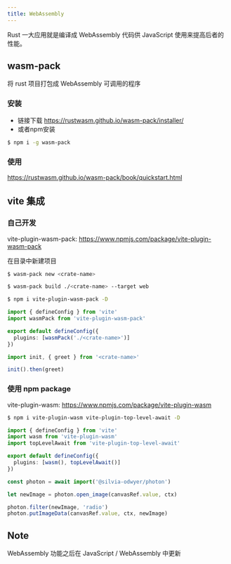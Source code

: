 ```yaml
---
title: WebAssembly
---
```


Rust 一大应用就是编译成 WebAssembly 代码供 JavaScript 使用来提高后者的性能。





## wasm-pack


将 rust 项目打包成 WebAssembly 可调用的程序


### 安装

- 链接下载 <https://rustwasm.github.io/wasm-pack/installer/>
- 或者npm安装 

``` bash
$ npm i -g wasm-pack
```



### 使用

https://rustwasm.github.io/wasm-pack/book/quickstart.html



## vite 集成

### 自己开发

vite-plugin-wasm-pack: <https://www.npmjs.com/package/vite-plugin-wasm-pack>

在目录中新建项目 

``` bash
$ wasm-pack new <crate-name>

$ wasm-pack build ./<crate-name> --target web
```


``` bash
$ npm i vite-plugin-wasm-pack -D
```

``` ts
import { defineConfig } from 'vite'
import wasmPack from 'vite-plugin-wasm-pack'

export default defineConfig({
  plugins: [wasmPack('./<crate-name>')]
})
```


``` ts
import init, { greet } from '<crate-name>' 

init().then(greet)
```

### 使用 npm package

vite-plugin-wasm: <https://www.npmjs.com/package/vite-plugin-wasm>


``` bash
$ npm i vite-plugin-wasm vite-plugin-top-level-await -D
```


``` ts
import { defineConfig } from 'vite'
import wasm from 'vite-plugin-wasm'
import topLevelAwait from 'vite-plugin-top-level-await'

export default defineConfig({
  plugins: [wasm(), topLevelAwait()]
})
```


``` ts
const photon = await import('@silvia-odwyer/photon')

let newImage = photon.open_image(canvasRef.value, ctx)

photon.filter(newImage, 'radio')
photon.putImageData(canvasRef.value, ctx, newImage)
```


## Note

WebAssembly 功能之后在 JavaScript / WebAssembly 中更新